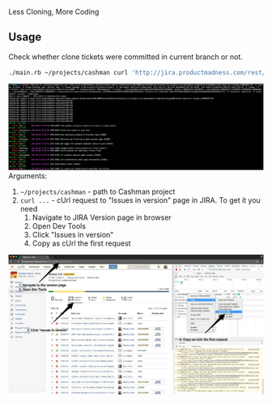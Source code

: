 Less Cloning, More Coding

## Usage
Check whether clone tickets were committed in current branch or not.

```bash
./main.rb ~/projects/cashman curl 'http://jira.productmadness.com/rest/release-report/1.0/tab/content/CMS/16094?selectedTab=com.atlassian.jira.plugins.jira-development-integration-plugin%3Arelease-report-all-issues&_=1490392677710' -H 'Pragma: no-cache' -H 'Accept-Encoding: gzip, deflate, sdch' -H 'Accept-Language: ru-RU,ru;q=0.8,en-US;q=0.6,en;q=0.4' -H 'User-Agent: Mozilla/5.0 (Macintosh; Intel Mac OS X 10_11_6) AppleWebKit/537.36 (KHTML, like Gecko) Chrome/56.0.2924.87 Safari/537.36' -H 'Accept: */*' -H 'Referer: http://jira.productmadness.com/projects/CMS/versions/16094' -H 'X-Requested-With: XMLHttpRequest' -H 'Cookie: __cfduid=daa807ec4474acb05eb4d5af092ba078d1479288856; _ga=GA1.2.2099510779.1479288796; __utma=162016125.2099510779.1479288796.1489048268.1489048268.1; __utmc=162016125; __utmz=162016125.1489048268.1.1.utmcsr=(direct)|utmccn=(direct)|utmcmd=(none); JSESSIONID=D281DD9E671BC9887A830CE183F35E58; atlassian.xsrf.token=BD1L-L1R0-LHT0-VR68|4034e07172ec4b0ca4e6c8d9f20a120253b26534|lin' -H 'Connection: keep-alive' -H 'Cache-Control: no-cache' --compressed

```
![Command line output](screenshots/command_line_output.jpg)
Arguments:

1. `~/projects/cashman` - path to Cashman project
2. `curl ...` - cUrl request to "Issues in version" page in JIRA. To get it you need
    1. Navigate to JIRA Version page in browser
    2. Open Dev Tools
    3. Click "Issues in version"
    4. Copy as cUrl the first request

![Image instructions](screenshots/instructions.jpg)
